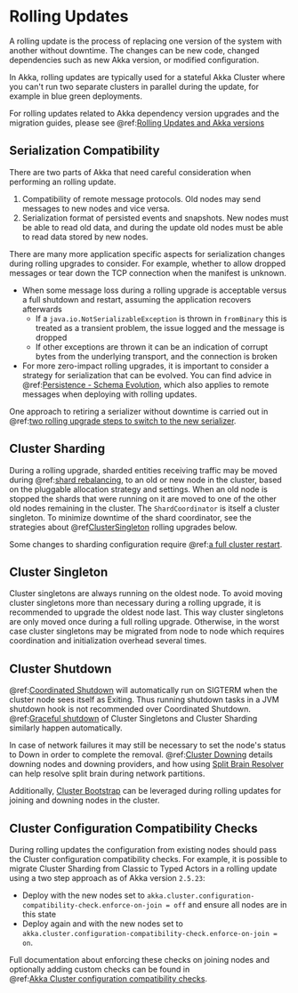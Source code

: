 # Rolling Updates

A rolling update is the process of replacing one version of the system with another without downtime.
The changes can be new code, changed dependencies such as new Akka version, or modified configuration.

In Akka, rolling updates are typically used for a stateful Akka Cluster where you can't run two separate clusters in
parallel during the update, for example in blue green deployments.

For rolling updates related to Akka dependency version upgrades and the migration guides, please see
@ref:[Rolling Updates and Akka versions](../project/rolling-update.md)

## Serialization Compatibility

There are two parts of Akka that need careful consideration when performing an rolling update.

1. Compatibility of remote message protocols. Old nodes may send messages to new nodes and vice versa.
1. Serialization format of persisted events and snapshots. New nodes must be able to read old data, and
   during the update old nodes must be able to read data stored by new nodes.

There are many more application specific aspects for serialization changes during rolling upgrades to consider. 
For example, whether to allow dropped messages or tear down the TCP connection when the manifest is unknown.

* When some message loss during a rolling upgrade is acceptable versus a full shutdown and restart, assuming the application recovers afterwards 
    - If a `java.io.NotSerializableException` is thrown in `fromBinary` this is treated as a transient problem, the issue logged and the message is dropped
    - If other exceptions are thrown it can be an indication of corrupt bytes from the underlying transport, and the connection is broken
* For more zero-impact rolling upgrades, it is important to consider a strategy for serialization that can be evolved. You can find advice in
@ref:[Persistence - Schema Evolution](../persistence-schema-evolution.md), which also applies to
remote messages when deploying with rolling updates.

One approach to retiring a serializer without downtime is carried out in @ref:[two rolling upgrade steps to switch to the new serializer](../serialization.md#rolling-upgrades). 

## Cluster Sharding

During a rolling upgrade, sharded entities receiving traffic may be moved during @ref:[shard rebalancing](../cluster-sharding.md#shard-rebalancing), 
to an old or new node in the cluster, based on the pluggable allocation strategy and settings.
When an old node is stopped the shards that were running on it are moved to one of the
other old nodes remaining in the cluster. The `ShardCoordinator` is itself a cluster singleton. 
To minimize downtime of the shard coordinator, see the strategies about  @ref[ClusterSingleton](#cluster-singleton) rolling upgrades below.

Some changes to sharding configuration require @ref:[a full cluster restart](../cluster-sharding.md#rolling-upgrades).

## Cluster Singleton

Cluster singletons are always running on the oldest node. To avoid moving cluster singletons more than necessary during a rolling upgrade, 
it is recommended to upgrade the oldest node last. This way cluster singletons are only moved once during a full rolling upgrade. 
Otherwise, in the worst case cluster singletons may be migrated from node to node which requires coordination and initialization 
overhead several times.

## Cluster Shutdown
 
@ref:[Coordinated Shutdown](../actors.md#coordinated-shutdown) will automatically run on SIGTERM when the cluster node sees itself as Exiting.
Thus running shutdown tasks in a JVM shutdown hook is not recommended over Coordinated Shutdown.
@ref:[Graceful shutdown](../cluster-sharding.md#graceful-shutdown) of Cluster Singletons and Cluster Sharding similarly happen automatically.
 
In case of network failures it may still be necessary to set the node's status to Down in order to complete the removal. 
@ref:[Cluster Downing](../cluster-usage.md#downing) details downing nodes and downing providers, and how using
[Split Brain Resolver](https://doc.akka.io/docs/akka-enhancements/current/split-brain-resolver.html) can help resolve
split brain during network partitions.

Additionally, [Cluster Bootstrap](https://doc.akka.io/docs/akka-management/current/bootstrap/index.html#rolling-updates)
can be leveraged during rolling updates for joining and downing nodes in the cluster.
 
## Cluster Configuration Compatibility Checks

During rolling updates the configuration from existing nodes should pass the Cluster configuration compatibility checks.
For example, it is possible to migrate Cluster Sharding from Classic to Typed Actors in a rolling update using a two step approach
as of Akka version `2.5.23`:

* Deploy with the new nodes set to `akka.cluster.configuration-compatibility-check.enforce-on-join = off`
and ensure all nodes are in this state
* Deploy again and with the new nodes set to `akka.cluster.configuration-compatibility-check.enforce-on-join = on`. 
  
Full documentation about enforcing these checks on joining nodes and optionally adding custom checks can be found in  
@ref:[Akka Cluster configuration compatibility checks](../cluster-usage.md#configuration-compatibility-check).
